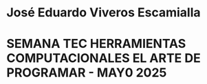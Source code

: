 # José Eduardo Viveros Escamialla 
# SEMANA TEC HERRAMIENTAS COMPUTACIONALES EL ARTE DE PROGRAMAR - MAY0 2025
